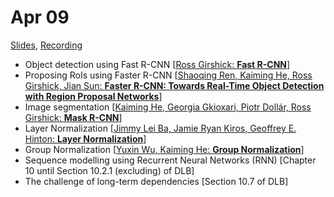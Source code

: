 # Apr 09

[Slides](https://ufal.mff.cuni.cz/~straka/courses/npfl114/1718/slides/?07),
[Recording](https://slideslive.com/38907052/deep-learning-lecture-7-object-detection-segmentation-recurrent-neural-networks)

- Object detection using Fast R-CNN [[Ross Girshick: **Fast R-CNN**](https://arxiv.org/abs/1504.08083)]
- Proposing RoIs using Faster R-CNN [[Shaoqing Ren, Kaiming He, Ross Girshick, Jian Sun: **Faster R-CNN: Towards Real-Time Object Detection with Region Proposal Networks**](https://arxiv.org/abs/1506.01497)]
- Image segmentation [[Kaiming He, Georgia Gkioxari, Piotr Dollár, Ross Girshick: **Mask R-CNN**](https://arxiv.org/abs/1703.06870)]
- Layer Normalization [[Jimmy Lei Ba, Jamie Ryan Kiros, Geoffrey E. Hinton: **Layer Normalization**](https://arxiv.org/abs/1607.06450)]
- Group Normalization [[Yuxin Wu, Kaiming He: **Group Normalization**](https://arxiv.org/abs/1803.08494)]
- Sequence modelling using Recurrent Neural Networks (RNN) [Chapter 10 until Section 10.2.1 (excluding) of DLB]
- The challenge of long-term dependencies [Section 10.7 of DLB]
